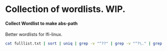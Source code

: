 # Collection of wordlists. WIP.


#### Collect Wordlist to make abs-path

Better wordlists for lfi-linux.

```bash
cat fulllist.txt | sort | uniq | grep -v "^??" | grep -v "^?\." | grep -v "^0x2" | grep -v "^#" | grep -v "^%" | grep -v "^.%"| grep -v "^\." | grep -v "\.\." | grep -v "^/0x" | grep -v "//" | grep -v '\\\\' | less > lfi-linux-full.txt
```
